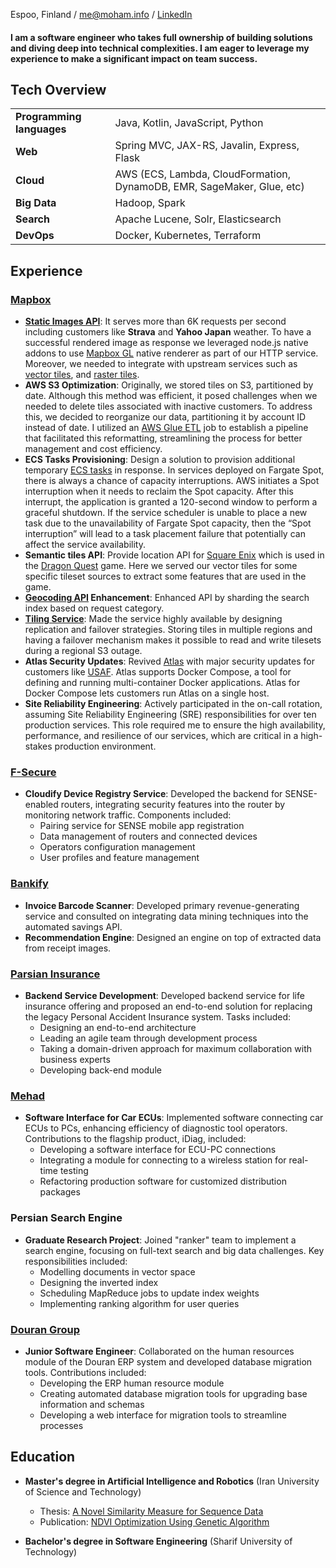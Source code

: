 Espoo, Finland / me@moham.info / [LinkedIn](https://www.linkedin.com/in/mhpandi/)

#### I am a software engineer who takes full ownership of building solutions and diving deep into technical complexities. I am eager to leverage my experience to make a significant impact on team success.

## Tech Overview

|                          |                                                                              |
|--------------------------|------------------------------------------------------------------------------|
| **Programming languages**| Java, Kotlin, JavaScript, Python                                             |
| **Web**                  | Spring MVC, JAX-RS, Javalin, Express, Flask                                  |
| **Cloud**                | AWS (ECS, Lambda, CloudFormation, DynamoDB, EMR, SageMaker, Glue, etc)       |
| **Big Data**             | Hadoop, Spark                                                                |
| **Search**               | Apache Lucene, Solr, Elasticsearch                                           |
| **DevOps**               | Docker, Kubernetes, Terraform                                                |

## Experience

### [Mapbox](https://www.mapbox.com)

- **[Static Images API](https://docs.mapbox.com/api/maps/static-images)**: It serves more than 6K requests per second including customers like **Strava** and **Yahoo Japan** weather. To have a successful rendered image as response we leveraged node.js native addons to use [Mapbox GL](https://docs.mapbox.com/help/glossary/mapbox-gl/) native renderer as part of our HTTP service. Moreover, we needed to integrate with upstream services such as [vector tiles](https://docs.mapbox.com/api/maps/vector-tiles/), and [raster tiles](https://docs.mapbox.com/api/maps/raster-tiles/).
- **AWS S3 Optimization**: Originally, we stored tiles on S3, partitioned by date. Although this method was efficient, it posed challenges when we needed to delete tiles associated with inactive customers. To address this, we decided to reorganize our data, partitioning it by account ID instead of date. I utilized an [AWS Glue ETL](https://docs.aws.amazon.com/prescriptive-guidance/latest/serverless-etl-aws-glue/aws-glue-etl.html) job to establish a pipeline that facilitated this reformatting, streamlining the process for better management and cost efficiency.
- **ECS Tasks Provisioning**: Design a solution to provision additional temporary [ECS tasks](https://docs.aws.amazon.com/AmazonECS/latest/developerguide/task_definitions.html) in response. In services deployed on Fargate Spot, there is always a chance of capacity interruptions. AWS initiates a Spot interruption when it needs to reclaim the Spot capacity. After this interrupt, the application is granted a 120-second window to perform a graceful shutdown. If the service scheduler is unable to place a new task due to the unavailability of Fargate Spot capacity, then the “Spot interruption” will lead to a task placement failure that potentially can affect the service availability.
- **Semantic tiles API**: Provide location API for [Square Enix](https://www.square-enix.com/) which is used in the [Dragon Quest](https://dragonquest.square-enix-games.com/xi/en-us/) game. Here we served our vector tiles for some specific tileset sources to extract some features that are used in the game.
- **[Geocoding API](https://docs.mapbox.com/api/search/geocoding/) Enhancement**: Enhanced API by sharding the search index based on request category.
- **[Tiling Service](https://docs.mapbox.com/mapbox-tiling-service/guides/)**: Made the service highly available by designing replication and failover strategies. Storing tiles in multiple regions and having a failover mechanism makes it possible to read and write tilesets during a regional S3 outage.
- **Atlas Security Updates**: Revived [Atlas](https://www.mapbox.com/atlas) with major security updates for customers like [USAF](https://www.airforce.com/). Atlas supports Docker Compose, a tool for defining and running multi-container Docker applications. Atlas for Docker Compose lets customers run Atlas on a single host.
- **Site Reliability Engineering**: Actively participated in the on-call rotation, assuming Site Reliability Engineering (SRE) responsibilities for over ten production services. This role required me to ensure the high availability, performance, and resilience of our services, which are critical in a high-stakes production environment.

### [F-Secure](https://www.f-secure.com/en)

- **Cloudify Device Registry Service**: Developed the backend for SENSE-enabled routers, integrating security features into the router by monitoring network traffic. Components included:
  - Pairing service for SENSE mobile app registration
  - Data management of routers and connected devices
  - Operators configuration management
  - User profiles and feature management

### [Bankify](https://bankify.io/)

- **Invoice Barcode Scanner**: Developed primary revenue-generating service and consulted on integrating data mining techniques into the automated savings API.
- **Recommendation Engine**: Designed an engine on top of extracted data from receipt images.

### [Parsian Insurance](https://parsianinsurance.ir/fa-IR/parsianinsurance/1/page/%D8%AE%D8%A7%D9%86%D9%87)

- **Backend Service Development**: Developed backend service for life insurance offering and proposed an end-to-end solution for replacing the legacy Personal Accident Insurance system. Tasks included:
  - Designing an end-to-end architecture
  - Leading an agile team through development process
  - Taking a domain-driven approach for maximum collaboration with business experts
  - Developing back-end module

### [Mehad](https://mehad.ir/)

- **Software Interface for Car ECUs**: Implemented software connecting car ECUs to PCs, enhancing efficiency of diagnostic tool operators. Contributions to the flagship product, iDiag, included:
  - Developing a software interface for ECU-PC connections
  - Integrating a module for connecting to a wireless station for real-time testing
  - Refactoring production software for customized distribution packages

### Persian Search Engine

- **Graduate Research Project**: Joined "ranker" team to implement a search engine, focusing on full-text search and big data challenges. Key responsibilities included:
  - Modelling documents in vector space
  - Designing the inverted index
  - Scheduling MapReduce jobs to update index weights
  - Implementing ranking algorithm for user queries

### [Douran Group](https://www.linkedin.com/company/douran-group/?originalSubdomain=ir)

- **Junior Software Engineer**: Collaborated on the human resources module of the Douran ERP system and developed database migration tools. Contributions included:
  - Developing the ERP human resource module
  - Creating automated database migration tools for upgrading base information and schemas
  - Developing a web interface for migration tools to streamline processes

## Education

- **Master's degree in Artificial Intelligence and Robotics** (Iran University of Science and Technology)
  - Thesis: [A Novel Similarity Measure for Sequence Data](https://www.researchgate.net/publication/236848462_A_Novel_Similarity_Measure_for_Sequence_Data)
  - Publication: [NDVI Optimization Using Genetic Algorithm](https://www.semanticscholar.org/paper/NDVI-Optimization-Using-Genetic-Algorithm-Kabiri-Pandi/b6c87aea6b1ffd7c3ca9468df43e0d706ac057b6)

- **Bachelor's degree in Software Engineering** (Sharif University of Technology)

